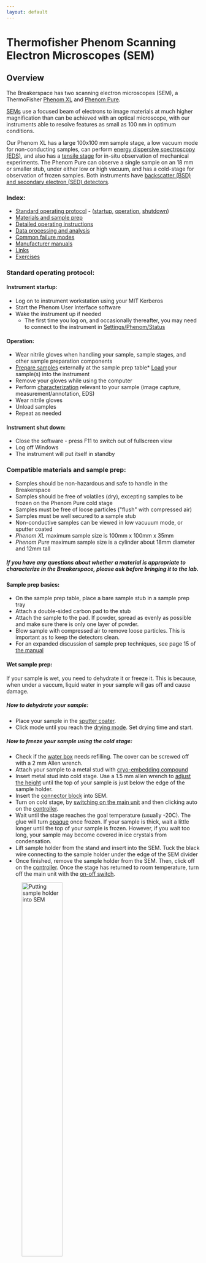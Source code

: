 ```yaml
---
layout: default
---
```

# Thermofisher Phenom Scanning Electron Microscopes (SEM)

## Overview

The Breakerspace has two scanning electron microscopes (SEM), a ThermoFisher [Phenom XL](https://www.thermofisher.com/us/en/home/electron-microscopy/products/desktop-scanning-electron-microscopes/phenom-xl.html) and [Phenom Pure](https://www.thermofisher.com/us/en/home/electron-microscopy/products/desktop-scanning-electron-microscopes/phenom-pure.html). 

[SEMs](https://www.thermofisher.com/blog/materials/what-is-sem-scanning-electron-microscopy-explained/) use a focused beam of electrons to image materials at much higher magnification than can be achieved with an optical microscope, with our instruments able to resolve features as small as 100 nm in optimum conditions. 

Our Phenom XL has a large 100x100 mm sample stage, a low vacuum mode for non-conducting samples, can perform [energy dispersive spectroscopy (EDS)](https://www.thermofisher.com/blog/materials/edx-analysis-with-sem-how-does-it-work/), and also has a [tensile stage](https://assets.thermofisher.com/TFS-Assets/MSD/Flyers/desktop-sem-tensile-sample-holder-FL0116.pdf) for in-situ observation of mechanical experiments. The Phenom Pure can observe a single sample on an 18 mm or smaller stub, under either low or high vacuum, and has a cold-stage for observation of frozen samples. Both instruments have [backscatter (BSD) and secondary electron (SED) detectors](https://www.thermofisher.com/blog/materials/sem-signal-types-electrons-and-the-information-they-provide/).

### Index:

* [Standard operating protocol](#sop) - ([startup](#startup), [operation](#operation), [shutdown](#shutdown))
* [Materials and sample prep](#materials)
* [Detailed operating instructions](#details)
* [Data processing and analysis](#data)
* [Common failure modes](#failures)
* [Manufacturer manuals](#manuals)
* [Links](#links)
* [Exercises](#exercises)

<a name="sop"></a>
### Standard operating protocol:

<a name="startup"></a> 
#### Instrument startup:

* Log on to instrument workstation using your MIT Kerberos
* Start the Phenom User Interface software
* Wake the instrument up if needed
	* The first time you log on, and occasionally thereafter, you may need to connect to the instrument in [Settings/Phenom/Status](../assets/img/tutorials/sem/connect.PNG)

<a name="operation"></a> 
#### Operation:

* Wear nitrile gloves when handling your sample, sample stages, and other sample preparation components
* [Prepare samples](#prep) externally at the sample prep table* [Load](#loading) your sample(s) into the instrument
* Remove your gloves while using the computer
* Perform [characterization](#characterization) relevant to your sample (image capture, measurement/annotation, EDS)
* Wear nitrile gloves
* Unload samples
* Repeat as needed

<a name="shutdown"></a> 
#### Instrument shut down:

* Close the software - press F11 to switch out of fullscreen view
* Log off Windows
* The instrument will put itself in standby

<a name="materials"></a> 
### Compatible materials and sample prep:

* Samples should be non-hazardous and safe to handle in the Breakerspace
* Samples should be free of volatiles (dry), excepting samples to be frozen on the Phenom Pure cold stage
* Samples must be free of loose particles ("flush" with compressed air)
* Samples must be well secured to a sample stub 
* Non-conductive samples can be viewed in low vacuuum mode, or sputter coated
* _Phenom XL_ maximum sample size is 100mm x 100mm x 35mm
* _Phenom Pure_ maximum sample size is a cylinder about 18mm diameter and 12mm tall

##### _If you have any questions about whether a material is appropriate to characterize in the Breakerspace, please ask before bringing it to the lab._

<a name="prep"></a>
#### Sample prep basics:

* On the sample prep table, place  a bare sample stub in a sample prep tray
* Attach a double-sided carbon pad to the stub
* Attach the sample to the pad. If powder, spread as evenly as possible and make sure there is only one layer of powder.
* Blow sample with compressed air to remove loose particles. This is important as to keep the detectors clean.
* For an expanded discussion of sample prep techniques, see page 15 of [the manual](https://www.dropbox.com/scl/fi/iyd538gtkj79kg0bc8113/2020-MS-Phenom-XL_User-Manual.pdf?rlkey=0yk985nvgz3lckqnrtxwo7afv&dl=0)

#### Wet sample prep:
If your sample is wet, you need to dehydrate it or freeze it. This is because, when under a vaccum, liquid water in your sample will gas off and cause damage. 

##### How to dehydrate your sample:
* Place your sample in the [sputter coater](../assets/img/tutorials/sem/sputter_coater.jpeg).
* Click mode until you reach the [drying mode](../assets/img/tutorials/sem/sutter_coater_drying_setting.jpeg). Set drying time and start. 

##### How to freeze your sample using the cold stage:
* Check if the [water box](../assets/img/tutorials/sem/cold_stage_refilling_water.jpeg) needs refilling. The cover can be screwed off with a 2 mm Allen wrench. 
* Attach your sample to a metal stud with [cryo-embedding compound](../assets/img/tutorials/sem/cold_stage_cryo_embedding_fluid.jpeg)
* Insert metal stud into cold stage. Use a 1.5 mm allen wrench to [adjust the height](../assets/img/tutorials/sem/cold_stage_adjusting_sample_height.jpeg) until the top of your sample is just below the edge of the sample holder. 
* Insert the [connector block](../assets/img/tutorials/sem/cold_stage_gif_putting_in_connector.gif) into SEM.
* Turn on cold stage, by [switching on the main unit](../assets/img/tutorials/sem/cold_stage_on_switch.jpeg) and then clicking auto on the  [controller](../assets/img/tutorials/sem/cold_stage_achieving_minus20C.jpeg).
* Wait until the stage reaches the goal temperature (usually -20C). The glue will turn [opaque](../assets/img/tutorials/sem/cold_stage_frozen_sample.jpeg) once frozen. If your sample is thick, wait a little longer until the top of your sample is frozen. However, if you wait too long, your sample may become covered in ice crystals from condensation.
* Lift sample holder from the stand and insert into the SEM. Tuck the black wire connecting to the sample holder under the edge of the SEM divider
* Once finished, remove the sample holder from the SEM. Then, click off on the [controller](../assets/img/tutorials/sem/cold_stage_achieving_minus20C.jpeg). Once the stage has returned to room temperature, turn off the main unit with the [on-off switch](../assets/img/tutorials/sem/cold_stage_on_switch.jpeg).
<figure>
  <img src="../assets/img/tutorials/sem/cold_stage_gif_putting_in_sample.gif" alt="Putting sample holder into SEM" style="width:50%; margin:0"> 
</figure>

#### Non-conductive sample prep:

Samples that are not electrically conductive will "charge" if observed under high vacuum mode. With no path to ground, electrons will build up on the sample surface, and the negative charge will repel electrons from the beam back up to the detector, making the image slowly glow white - this is called charging. Mild charging may also cause the image to distort or creep, as the accumulated electrons on the sample steer the electron beam. 

There are three main strategies to mitigate charging effects:

1. Operate the microscope in "low" vacuum mode. In this mode, some ionized gas molecules remain in the chamber and are able to lift charge away from the surface. Pros to using low vacuum mode are no additional sample prep, which makes it a non-destructive method to image non-conductive samples. Cons are lower resolution/lower magnification than can be achieved with conductive samples, and the SED is not available.
2. Sputter coat your sample with gold in the [sputter coater](../assets/img/tutorials/sem/sputter_coater.jpeg) in [coating mode](../assets/img/tutorials/sem/sputter_coater_gold_setting.jpeg).
3. Hold your sample down with a lot of copper tape.


<a name="details"></a> 
### Detailed operating instructions: 

<a name="loading"></a>
#### Sample loading:

* Remove sample stage from the microscope (or drawer for _Phenom Pure_)
* _Phenom XL:_ sample compartment is opened by pressing eject button in the software
* _Phenom Pure:_ sample compartment is manually opened and closed, but must be unlocked with the eject button in the software
* Using stub tweezers, push pin on stub into a hole in the sample stage
* _Phenom Pure:_ black stage sets instrument in high vacuum mode, gray stage sets instrument in low vacuum mode for charge reduction on non-conducting samples
* Set proper sample height
* _Phenom XL:_ set the tallest part of your tallest sample level with the opening of the sample stage, then lower by 6 notches on the dial
* _Phenom Pure:_ the tallest part of the sample should be just lower than the top edge of the sample stage
* Load the sample stage into the instrument
* Close the door and your sample should be visible in the NavCam

<a name="data"></a> 
#### Characterization:

__Customize:__ When your sample is loading, this is a good time to visit [Settings/Customize](../assets/img/tutorials/SEM/customizer.PNG) and change the _Label_ and _Location_ fields to a name and folder that are relevant to your project

__NavCam:__ When you first load a sample into the SEM you see your sample(s) on the [NavCam](../assets/img/tutorials/SEM/navcam.PNG). This is an optical image of the sample stage that can be used for navigation once you are in SEM observation mode. If you will rely on the NavCam image for navigating your sample(s), it is helpful at this stage to make sure the brightness, contrast, and focus are all acceptable in key areas of your sample. If you wish, you can click the camera icon in the NavCam to save the NavCam image to a file.

__LiveSEM view:__ Once you click "Move to SEM" __add image__ you will be in the LiveSEM view. Here you can adjust brightness, contrast, and focus, as well as changing magnification. The recommended UI setup is to leave the scroll wheel set to change magnfication, hold down the right mouse button and move the mouse cursor horizontally to change focus, and to use auto brightness/contrast. A full set of keyboard and mouse shortcuts can be found in [Settings/Phenom/Help](../assets/img/tutorials/SEM/shortcuts.PNG). Detailed operating instructions and a full UI overview can be found starting on page 20 of either the [_XL_](https://www.dropbox.com/scl/fi/iyd538gtkj79kg0bc8113/2020-MS-Phenom-XL_User-Manual.pdf?rlkey=0yk985nvgz3lckqnrtxwo7afv&dl=0) or [_Pure_](https://www.dropbox.com/scl/fi/7ju8ldfdm0p04m6n81men/Phenom-ProX-G6-User-Manual.pdf?rlkey=l6gg1ld4zpmtxgrsxfgw00jpb&dl=0) manual.

__Gallery:__ The gallery will show you all images in the active folder. In addition to reviewing the images, you can add dimensions and notes. If you annotate the images the annotated versions need to be saved as new files.

__Acquisition:__ Press the camera icon on the left side of the screen to acquire an image. Images will be saved in the resolution and with the averaging specified in the Operational Settings/Acquisition menu. Pay attention to acquisition times, and take some test images first. Higher averaging settings swill increase signal to noise, and result in cleaner images, but longer acquisition times. If there are issues related to charging, such as drift, they will be more visible in longer acquisitions, so higher averaging is not always better or needed. 

__EDS:__ [Energy dispersive spectroscopy (EDS)](https://www.thermofisher.com/blog/materials/edx-analysis-with-sem-how-does-it-work/), available on the _Phenom XL_, allows you to perform elemental analysis and save out full reports, included map images, images and data of captured spectrum, and a CSV files with raw data. Recommended settings for EDS are 15kV acceleration voltage and map beam intensity. Click the square to stop data collection before navigating to a different section.

__Live EDS:__ Live EDS mode, (_Phenom XL only_) lets you perform quick elemental analysis on a spot on your sample, without generating any files or documentation. It is useful for quick spot checks. Recommended settings for EDS are 15kV acceleration voltage and map beam intensity. Click the square to stop data collection before navigating to a different section.

_For a more complete description and instructions on how to use any of these features, please see the_ [_XL_](https://www.dropbox.com/scl/fi/iyd538gtkj79kg0bc8113/2020-MS-Phenom-XL_User-Manual.pdf?rlkey=0yk985nvgz3lckqnrtxwo7afv&dl=0) or [_Pure_](https://www.dropbox.com/scl/fi/7ju8ldfdm0p04m6n81men/Phenom-ProX-G6-User-Manual.pdf?rlkey=l6gg1ld4zpmtxgrsxfgw00jpb&dl=0) _manuals._

<a name="unloading"></a>
#### Sample unloading:

* Open the sample compartment
* Remove sample(s)
* _Phenom XL:_ return sample stage to sample compartment, close door
* _Phenom Pure:_ close door, place sample stage in drawer


<a name="failures"></a>
### Common failure modes:

* _Phenom XL:_ If the SEM fails to start press the eject button to open and close the door and reinitialize the sample loading process
* _Phenom XL:_ In either live EDS or EDS, if you do not press the stop button, and attempt to return to observation mode, you will get an error message, and need to return to where you were and press stop **add image/gif**
* Sensitive samples may experience [degredation](https://www.thermofisher.com/us/en/home/materials-science/learning-center/applications/sample-degradation-scanning-electron-microscope-sem.html), often in the form of cracks on the surface, or the sample may appear to be melting or boiling. Lowering acceleration voltage, beam intensity, and magnification will all help slow the rate of degredation.
* EDS low or no counts: check working distance is between 4 mm and 7 mm, and if not, adjust stage height to correct working distance into this range. Also verify acceleration voltage is 15kV and beam intensity is set to map

<a name="manuals"></a> 
### Manufacturer's manuals:

* [Phenom XL user manual](https://www.dropbox.com/scl/fi/iyd538gtkj79kg0bc8113/2020-MS-Phenom-XL_User-Manual.pdf?rlkey=0yk985nvgz3lckqnrtxwo7afv&dl=0)
* [Phenom XL tensile stage manual](https://www.dropbox.com/scl/fi/fu39pi9pamr2top97cv6m/Tensile-Stage-Training-Manual.pdf?rlkey=xs9dkadn6k16f9vpo3vc3y2h7&dl=0)
* [Phenom XL all docs](https://www.dropbox.com/scl/fo/mk2sedrkfsvpllralaj4c/AMh_Ma2bU_Tl8Ul0u6xmiG4?rlkey=962g3kifk9bll59jv1ib9w86d&dl=0)
* [Phenom Pure user manual](https://www.dropbox.com/scl/fi/7ju8ldfdm0p04m6n81men/Phenom-ProX-G6-User-Manual.pdf?rlkey=l6gg1ld4zpmtxgrsxfgw00jpb&dl=0)
* [Phenom Pure temperature controlled stage manual](https://www.dropbox.com/scl/fi/nqcrhb3axctk6782k5hqk/User-Manual_Phenom_Temperature-Stage.pdf?rlkey=r01r9dl6k1km22to13s0nir24&dl=0)
* [Phenom Pure all docs](https://www.dropbox.com/scl/fo/th7xj2e2ul1sed2vobibt/ACVAySN_rjR_JnEXtPfs3_8?rlkey=3j90cjbe0akxyu7o3fanrxvn5&dl=0)

<a name="links"></a>
### Links:

* [Nanoscience Instruments Phenom Desktop SEM YouTube Playlist](https://www.youtube.com/watch?v=Tuvu79IPFa8&list=PLSK7wbUBb88knCedT9BvlILTanNkLh38q)
* [ThermoFisher SEM YouTube playlist](https://www.youtube.com/watch?v=jFO5AnYnn2c&list=PLoxdPzacxPYjwqELAD8XQGsygUYse2gmB)


<a name="exercise"></a> 
### Exercises:

* Cut a slice of a roasted coffee bean. Gold sputter it, then image it to determine the average cavity size.
* Image a small piece of hair. Observe the scales on the surface. What does the end of a hair look like cut versus ripped apart?
* Prepare a sample of salt and sugar. See if you can distinguish the two based on their crystal structure. Use EDS on the Phenom XL to see if you are right.
